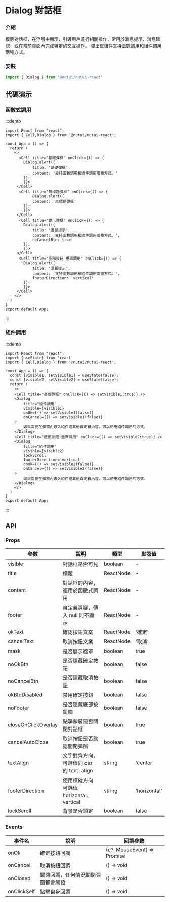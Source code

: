 #  Dialog 對話框

### 介紹

模態對話框，在浮層中顯示，引導用戶進行相關操作，常用於消息提示、消息確認，或在當前頁面內完成特定的交互操作。
彈出框組件支持函數調用和組件調用兩種方式。

### 安裝

```js
import { Dialog } from '@nutui/nutui-react'
```


## 代碼演示

### 函數式調用

:::demo

```tsx
import React from "react";
import { Cell,Dialog } from '@nutui/nutui-react';

const App = () => {
  return (
    <>
      <Cell title="基礎彈框" onClick={() => {
        Dialog.alert({
            title: '基礎彈框',
            content: '支持函數調用和組件調用兩種方式。'
        });
        }}>
     </Cell>
      <Cell title="無標題彈框" onClick={() => {
            Dialog.alert({
            content: '無標題彈框'
        });
        }}>
     </Cell>
      <Cell title="提示彈框" onClick={() => {
        Dialog.alert({
            title: '溫馨提示',
            content: '支持函數調用和組件調用兩種方式。',
            noCancelBtn: true
        });
        }}>
     </Cell>
      <Cell title="底部按鈕 垂直調用" onClick={() => {
        Dialog.alert({
            title: '溫馨提示',
            content: '支持函數調用和組件調用兩種方式。',
            footerDirection: 'vertical'
        });
        }}>
     </Cell>
    </>
  )
}
export default App;
```

:::

### 組件調用

:::demo

```tsx
import React from "react";
import {useState} from 'react'
import { Cell,Dialog } from '@nutui/nutui-react';

const App = () => {
  const [visible1, setVisible1] = useState(false);
  const [visible2, setVisible2] = useState(false);
  return (
    <>
    <Cell title="基礎彈框" onClick={() => setVisible1(true)} />
    <Dialog 
        title="組件調用"
        visible={visible1}
        onOk={() => setVisible1(false)}
        onCancel={() => setVisible1(false)}
    >
        如果需要在彈窗內嵌入組件或其他自定義內容，可以使用組件調用的方式。
    </Dialog>
    <Cell title="底部按鈕 垂直調用" onClick={() => setVisible2(true)} />
    <Dialog 
        title="組件調用"
        visible={visible2}
        lockScroll
        footerDirection='vertical'
        onOk={() => setVisible2(false)}
        onCancel={() => setVisible2(false)}
    >
        如果需要在彈窗內嵌入組件或其他自定義內容，可以使用組件調用的方式。
    </Dialog>
    </>
  )
}
export default App;
```

:::

## API

### Props

| 參數         | 說明                             | 類型   | 默認值           |
|--------------|----------------------------------|--------|------------------|
| visible         |對話框是否可見             | boolean | -                |
| title        | 標題                         | ReactNode | -                |
| content         | 對話框的內容，適用於函數式調用 | ReactNode | -                |
| footer | 自定義頁腳，傳入 null 則不顯示     | ReactNode | - |
| okText          | 確認按鈕文案                        | ReactNode | '確定'              |
| cancelText          | 取消按鈕文案                        | ReactNode | '取消'              |
| mask          | 是否展示遮罩                        | boolean | true              |
| noOkBtn          | 是否隱藏確定按鈕                        | boolean | false              |
| noCancelBtn          | 是否隱藏取消按鈕                        | boolean | false              |
| okBtnDisabled          | 禁用確定按鈕                        | boolean | false              |
| noFooter          | 是否隱藏底部按鈕欄                        | boolean | false              |
| closeOnClickOverlay          | 點擊蒙層是否關閉對話框                        | boolean | true              |
| cancelAutoClose          | 取消按鈕是否默認關閉彈窗                        | boolean | true              |
| textAlign          | 文字對齊方向，可選值同 css 的 text-align                        | string | 'center'              |
| footerDirection          | 使用橫縱方向 可選值 horizontal、vertical                        | string | 'horizontal'              |
| lockScroll          | 背景是否鎖定                        | boolean | false              |

### Events

| 事件名 | 說明           | 回調參數     |
|--------|----------------|--------------|
| onOk  | 確定按鈕回調 | (e?: MouseEvent) => Promise | void |
| onCancel  | 取消按鈕回調 | () => void |
| onClosed  | 關閉回調，任何情況關閉彈窗都會觸發 | () => void |
| onClickSelf  | 點擊自身回調 | () => void |
